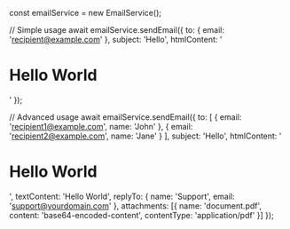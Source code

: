 const emailService = new EmailService();

// Simple usage
await emailService.sendEmail({
  to: { email: 'recipient@example.com' },
  subject: 'Hello',
  htmlContent: '<h1>Hello World</h1>'
});

// Advanced usage
await emailService.sendEmail({
  to: [
    { email: 'recipient1@example.com', name: 'John' },
    { email: 'recipient2@example.com', name: 'Jane' }
  ],
  subject: 'Hello',
  htmlContent: '<h1>Hello World</h1>',
  textContent: 'Hello World',
  replyTo: {
    name: 'Support',
    email: 'support@yourdomain.com'
  },
  attachments: [{
    name: 'document.pdf',
    content: 'base64-encoded-content',
    contentType: 'application/pdf'
  }]
});